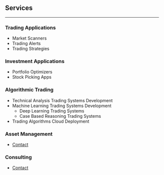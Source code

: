 ## Services
___________________________________________________________________________________________________________________________________________________________________

### Trading Applications
  - Market Scanners
  - Trading Alerts
  - Trading Strategies
  
### Investment Applications
  - Portfolio Optimizers
  - Stock Picking Apps 
  
### Algorithmic Trading
  - Technical Analysis Trading Systems Development
  - Machine Learning Trading Systems Development  
    - Deep Learning Trading Systems
    - Case Based Reasoning Trading Systems
  - Trading Algorithms Cloud Deployment

### Asset Management
  - [Contact](https://github.com/CatalaniCD/catalanicd.github.io/blob/main/contact.md)
 
### Consulting 
  - [Contact](https://github.com/CatalaniCD/catalanicd.github.io/blob/main/contact.md)
<!--   - Cryptocurrency Markets -->

